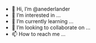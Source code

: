 - 👋 Hi, I’m @anederlander
- 👀 I’m interested in ...
- 🌱 I’m currently learning ...
- 💞️ I’m looking to collaborate on ...
- 📫 How to reach me ...

<!---
anederlander/anederlander is a ✨ special ✨ repository because its `README.md` (this file) appears on your GitHub profile.
You can click the Preview link to take a look at your changes.
--->
